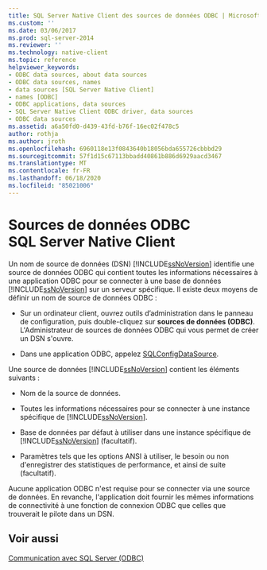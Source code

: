 ```yaml
---
title: SQL Server Native Client des sources de données ODBC | Microsoft Docs
ms.custom: ''
ms.date: 03/06/2017
ms.prod: sql-server-2014
ms.reviewer: ''
ms.technology: native-client
ms.topic: reference
helpviewer_keywords:
- ODBC data sources, about data sources
- ODBC data sources, names
- data sources [SQL Server Native Client]
- names [ODBC]
- ODBC applications, data sources
- SQL Server Native Client ODBC driver, data sources
- ODBC data sources
ms.assetid: a6a50fd0-d439-43fd-b76f-16ec02f478c5
author: rothja
ms.author: jroth
ms.openlocfilehash: 6960118e13f0843640b18056bda655726cbbbd29
ms.sourcegitcommit: 57f1d15c67113bbadd40861b886d6929aacd3467
ms.translationtype: MT
ms.contentlocale: fr-FR
ms.lasthandoff: 06/18/2020
ms.locfileid: "85021006"
---
```

# <a name="sql-server-native-client-odbc-data-sources"></a>Sources de données ODBC SQL Server Native Client
  Un nom de source de données (DSN) [!INCLUDE[ssNoVersion](../../includes/ssnoversion-md.md)] identifie une source de données ODBC qui contient toutes les informations nécessaires à une application ODBC pour se connecter à une base de données [!INCLUDE[ssNoVersion](../../includes/ssnoversion-md.md)] sur un serveur spécifique. Il existe deux moyens de définir un nom de source de données ODBC :  
  
-   Sur un ordinateur client, ouvrez outils d’administration dans le panneau de configuration, puis double-cliquez sur **sources de données (ODBC)**. L'Administrateur de sources de données ODBC qui vous permet de créer un DSN s'ouvre.  
  
-   Dans une application ODBC, appelez [SQLConfigDataSource](../native-client-odbc-api/sqlconfigdatasource.md).  
  
 Une source de données [!INCLUDE[ssNoVersion](../../includes/ssnoversion-md.md)] contient les éléments suivants :  
  
-   Nom de la source de données.  
  
-   Toutes les informations nécessaires pour se connecter à une instance spécifique de [!INCLUDE[ssNoVersion](../../includes/ssnoversion-md.md)].  
  
-   Base de données par défaut à utiliser dans une instance spécifique de [!INCLUDE[ssNoVersion](../../includes/ssnoversion-md.md)] (facultatif).  
  
-   Paramètres tels que les options ANSI à utiliser, le besoin ou non d'enregistrer des statistiques de performance, et ainsi de suite (facultatif).  
  
 Aucune application ODBC n'est requise pour se connecter via une source de données. En revanche, l'application doit fournir les mêmes informations de connectivité à une fonction de connexion ODBC que celles que trouverait le pilote dans un DSN.  
  
## <a name="see-also"></a>Voir aussi  
 [Communication avec SQL Server &#40;ODBC&#41;](communicating-with-sql-server-odbc.md)  
  
  
